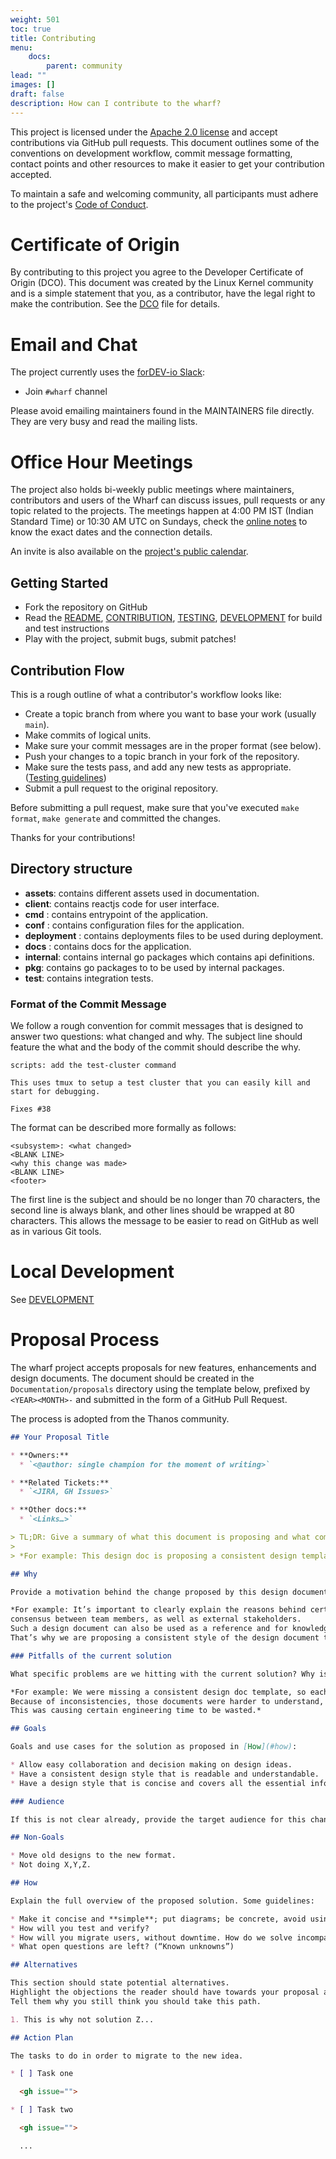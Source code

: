 ```yaml
---
weight: 501
toc: true
title: Contributing
menu:
    docs:
        parent: community
lead: ""
images: []
draft: false
description: How can I contribute to the wharf?
---
```


This project is licensed under the [Apache 2.0 license](LICENSE) and accept
contributions via GitHub pull requests. This document outlines some of the
conventions on development workflow, commit message formatting, contact points
and other resources to make it easier to get your contribution accepted.

To maintain a safe and welcoming community, all participants must adhere to the
project's [Code of Conduct](../code-of-conduct.md).

# Certificate of Origin

By contributing to this project you agree to the Developer Certificate of
Origin (DCO). This document was created by the Linux Kernel community and is a
simple statement that you, as a contributor, have the legal right to make the
contribution. See the [DCO](DCO) file for details.

# Email and Chat

The project currently uses the [forDEV-io Slack](https://join.slack.com/t/fordev-io/shared_invite/zt-37ixcb48j-o9AnvibyCSc0PCRQdIZIHg):
- Join `#wharf` channel 

Please avoid emailing maintainers found in the MAINTAINERS file directly. They
are very busy and read the mailing lists.


# Office Hour Meetings

The project also holds bi-weekly public meetings where maintainers,
contributors and users of the Wharf can
discuss issues, pull requests or any topic related to the projects. The
meetings happen at 4:00 PM IST (Indian Standard Time) or 10:30 AM UTC on Sundays, check the [online
notes](https://docs.google.com/document/d/1Eb5ARim3rbuwpPDcWD12ZXOlN0Fu0CsApDAfe_UbFE8/edit?usp=sharing)
to know the exact dates and the connection details.

An invite is also available on the [project's public calendar](https://calendar.app.google/riYQ51L51dkkj8gA8).


## Getting Started

- Fork the repository on GitHub
- Read the [README](../README.md), [CONTRIBUTION](../docs/CONTRIBUTION.md), [TESTING](../docs/TESTING.md), [DEVELOPMENT](../docs/DEVELOPMENT.md)  for build and test instructions
- Play with the project, submit bugs, submit patches!

## Contribution Flow

This is a rough outline of what a contributor's workflow looks like:

- Create a topic branch from where you want to base your work (usually `main`).
- Make commits of logical units.
- Make sure your commit messages are in the proper format (see below).
- Push your changes to a topic branch in your fork of the repository.
- Make sure the tests pass, and add any new tests as appropriate. ([Testing guidelines](TESTING.md))
- Submit a pull request to the original repository.

Before submitting a pull request, make sure that you've executed `make format`, `make generate` and committed the changes.

Thanks for your contributions!

## Directory structure
- **assets**: contains different assets used in documentation.
- **client**: contains reactjs code for user interface.
- **cmd** : contains entrypoint of the application.
- **conf** : contains configuration files for the application.
- **deployment** : contains deployments files to be used during deployment.
- **docs** : contains docs for the application.
- **internal**: contains internal go packages which contains api definitions.
- **pkg**: contains go packages to to be used by internal packages.
- **test**: contains integration tests.

### Format of the Commit Message

We follow a rough convention for commit messages that is designed to answer two
questions: what changed and why. The subject line should feature the what and
the body of the commit should describe the why.

```
scripts: add the test-cluster command

This uses tmux to setup a test cluster that you can easily kill and
start for debugging.

Fixes #38
```

The format can be described more formally as follows:

```
<subsystem>: <what changed>
<BLANK LINE>
<why this change was made>
<BLANK LINE>
<footer>
```

The first line is the subject and should be no longer than 70 characters, the
second line is always blank, and other lines should be wrapped at 80 characters.
This allows the message to be easier to read on GitHub as well as in various
Git tools.

# Local Development

See [DEVELOPMENT](./DEVELOPMENT.md)


# Proposal Process

The wharf project accepts proposals for new features,
enhancements and design documents. The document should be created in the
`Documentation/proposals` directory using the template below, prefixed by
`<YEAR><MONTH>-` and submitted in the form of a GitHub Pull Request.

The process is adopted from the Thanos community.

```markdown mdox-exec="cat Documentation/proposals/template.md"
## Your Proposal Title

* **Owners:**
  * `<@author: single champion for the moment of writing>`

* **Related Tickets:**
  * `<JIRA, GH Issues>`

* **Other docs:**
  * `<Links…>`

> TL;DR: Give a summary of what this document is proposing and what components it is touching.
>
> *For example: This design doc is proposing a consistent design template for “example.com” organization.*

## Why

Provide a motivation behind the change proposed by this design document, give context.

*For example: It’s important to clearly explain the reasons behind certain design decisions in order to have a
consensus between team members, as well as external stakeholders.
Such a design document can also be used as a reference and for knowledge-sharing purposes.
That’s why we are proposing a consistent style of the design document that will be used for future designs.*

### Pitfalls of the current solution

What specific problems are we hitting with the current solution? Why is it not enough?

*For example: We were missing a consistent design doc template, so each team/person was creating their own.
Because of inconsistencies, those documents were harder to understand, and it was easy to miss important sections.
This was causing certain engineering time to be wasted.*

## Goals

Goals and use cases for the solution as proposed in [How](#how):

* Allow easy collaboration and decision making on design ideas.
* Have a consistent design style that is readable and understandable.
* Have a design style that is concise and covers all the essential information.

### Audience

If this is not clear already, provide the target audience for this change.

## Non-Goals

* Move old designs to the new format.
* Not doing X,Y,Z.

## How

Explain the full overview of the proposed solution. Some guidelines:

* Make it concise and **simple**; put diagrams; be concrete, avoid using “really”, “amazing” and “great” (:
* How will you test and verify?
* How will you migrate users, without downtime. How do we solve incompatibilities?
* What open questions are left? (“Known unknowns”)

## Alternatives

This section should state potential alternatives.
Highlight the objections the reader should have towards your proposal as they read it.
Tell them why you still think you should take this path.

1. This is why not solution Z...

## Action Plan

The tasks to do in order to migrate to the new idea.

* [ ] Task one

  <gh issue="">

* [ ] Task two

  <gh issue="">

  ...
```